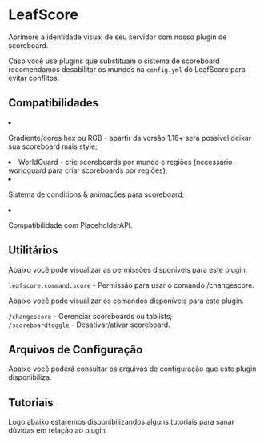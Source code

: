 # LeafScore
<secondary-label ref="gratuita"/>

<p>Aprimore a identidade visual de seu servidor com nosso plugin de scoreboard.</p>

<tip>
    Caso você use plugins que substituam o sistema de scoreboard recomendamos desabilitar os mundos na <code>config.yml</code> do LeafScore para evitar conflitos.
</tip>

## Compatibilidades

<list>
    <li>
        <p>Gradiente/cores hex ou RGB - apartir da versão 1.16+ será possível deixar sua scoreboard mais style;</p>
    </li>
    <li>
        WorldGuard - crie scoreboards por mundo e regiões (necessário worldguard para criar scoreboards por regiões);
    </li>
    <li>
        <p>Sistema de conditions & animações para scoreboard;</p>
    </li>
    <li>
        <p>Compatibilidade com PlaceholderAPI.</p>
    </li>
</list>

## Utilitários

<tabs>
    <tab title="Permissões">
        <procedure title="Permissões">
            <p>Abaixo você pode visualizar as permissões disponíveis para este plugin.</p>
            <p><code>leafscore.command.score</code> - Permissão para usar o comando /changescore.</p>
        </procedure>
    </tab>
    <tab title="Comandos">
        <procedure title="Comandos">
            <p>Abaixo você pode visualizar os comandos disponíveis para este plugin.</p>
            <p>
                <code>/changescore</code> - Gerenciar scoreboards ou tablists;<br>
                <code>/scoreboardtoggle</code> - Desativar/ativar scoreboard.
            </p>
        </procedure>
    </tab>
</tabs>

## Arquivos de Configuração

<p>Abaixo você poderá consultar os arquivos de configuração que este plugin disponibiliza.</p>

<include from="arquivos-score.md" element-id="arquivos-score"></include>

## Tutoriais
<secondary-label ref="breve"/>

<p>Logo abaixo estaremos disponibilizandos alguns tutoriais para sanar dúvidas em relação ao plugin.</p>

<seealso title="Veja mais sobre">
    <category ref="wrs">
        <a href="dependencias-utilitarios.md"/>
        <a href="versoes-premium.md"/>
        <a href="criacao-items.md"/>
        <a href="conditions.md"/>
    </category>
</seealso>